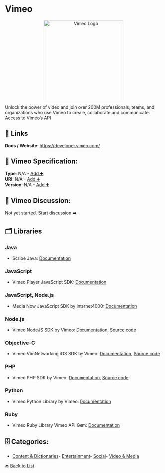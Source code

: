 # Vimeo
<p align="center">
    <img width="256" src="https://raw.githubusercontent.com/apis-list/apis-list/main/apis/vimeo/logo_256x256.png" alt="Vimeo Logo"/>
</p>
Unlock the power of video and join over 200M professionals, teams, and organizations who use Vimeo to create, collaborate and communicate. Access to Vimeo’s API

##  🔗 Links
**Docs / Website**: https://developer.vimeo.com/

## 🧬 Vimeo Specification:
**Type**: N/A - [Add ➕](https://github.com/apis-list/apis-list/edit/main/apis.yaml#L21427)  
**URI**: N/A - [Add ➕](https://github.com/apis-list/apis-list/edit/main/apis.yaml#L21427)  
**Version**: N/A - [Add ➕](https://github.com/apis-list/apis-list/edit/main/apis.yaml#L21427)

## 💬 Vimeo Discussion:
Not yet started. [Start discussion ➡️](https://github.com/apis-list/apis-list/discussions/new)

## 🗂️ Libraries
### Java
- Scribe Java: [Documentation](https://github.com/fernandezpablo85/scribe-java)
### JavaScript
- Vimeo Player JavaScript SDK: [Documentation](https://developer.vimeo.com/player/sdk/basics)
### JavaScript, Node.js
- Media Now JavaScript SDK by internet4000: [Documentation](https://github.com/internet4000/media-now)
### Node.js
- Vimeo NodeJS SDK by Vimeo: [Documentation](https://github.com/vimeo/vimeo.js), [Source code](https://github.com/vimeo/vimeo.js)
### Objective-C
- Vimeo VimNetworking iOS SDK by Vimeo: [Documentation](https://github.com/vimeo/VIMNetworking), [Source code](https://github.com/vimeo/VIMNetworking)
### PHP
- Vimeo PHP SDK by Vimeo: [Documentation](https://github.com/vimeo/vimeo.php), [Source code](https://github.com/vimeo/vimeo.php)
### Python
- Vimeo Python Library by Vimeo: [Documentation](https://github.com/vimeo/vimeo.py)
### Ruby
- Vimeo Ruby Library Vimeo API Gem: [Documentation](https://github.com/matthooks/vimeo/tree/master)


## 🗄️ Categories:
- [Content & Dictionaries](https://github.com/apis-list/apis-list#content--dictionaries-)- [Entertainment](https://github.com/apis-list/apis-list#entertainment-)- [Social](https://github.com/apis-list/apis-list#social-)- [Video & Media](https://github.com/apis-list/apis-list#video--media-)

🔙  [Back to List](https://github.com/apis-list/apis-list)

